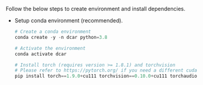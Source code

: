 Follow the below steps to create environment and install dependencies.

- Setup conda environment (recommended).

  ```Python
  # Create a conda environment
  conda create -y -n dcar python=3.8

  # Activate the environment
  conda activate dcar
  
  # Install torch (requires version >= 1.8.1) and torchvision
  # Please refer to https://pytorch.org/ if you need a different cuda version
  pip install torch==1.9.0+cu111 torchvision==0.10.0+cu111 torchaudio==0.9.0 -f https://download.pytorch.org/whl/torch_stable.html
  ```
